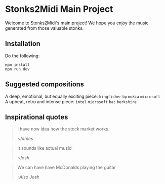 # Stonks2Midi Main Project
Welcome to Stonks2Midi's main project! We hope you enjoy the music generated from those valuable stonks.

## Installation
Do the following:

```
npm install
npm run dev
```

## Suggested compositions
A deep, emotional, but equally exciting piece: `kingfisher` `bp` `nokia` `microsoft`
A upbeat, retro and intense piece: `intel` `microsoft` `bac` `berkshire`

## Inspirational quotes

> I have now idea how the stock market works.
>
> _-James_

> It sounds like actual music!
>
> _-Josh_

> We can have have McDonalds playing the guitar
>
> _-Also Josh_
